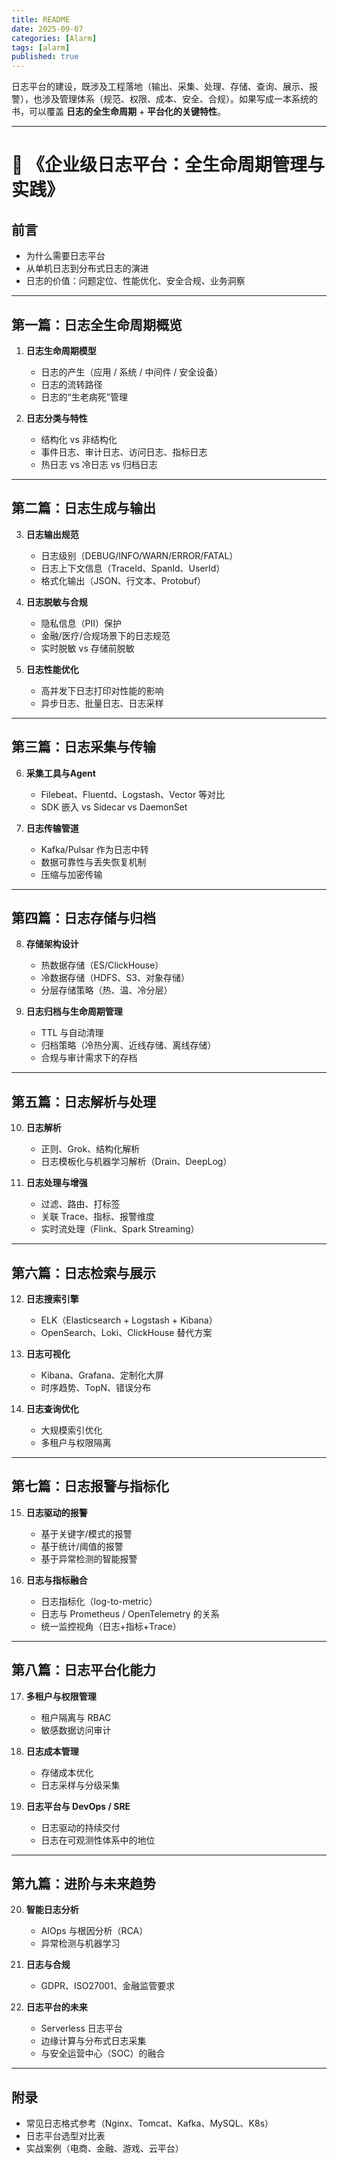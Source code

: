 ```yaml
---
title: README
date: 2025-09-07
categories: [Alarm]
tags: [alarm]
published: true
---
```



日志平台的建设，既涉及工程落地（输出、采集、处理、存储、查询、展示、报警），也涉及管理体系（规范、权限、成本、安全、合规）。如果写成一本系统的书，可以覆盖 **日志的全生命周期** + **平台化的关键特性**。

---

# 📖 《企业级日志平台：全生命周期管理与实践》

## 前言

* 为什么需要日志平台
* 从单机日志到分布式日志的演进
* 日志的价值：问题定位、性能优化、安全合规、业务洞察

---

## 第一篇：日志全生命周期概览

1. **日志生命周期模型**

   * 日志的产生（应用 / 系统 / 中间件 / 安全设备）
   * 日志的流转路径
   * 日志的“生老病死”管理
2. **日志分类与特性**

   * 结构化 vs 非结构化
   * 事件日志、审计日志、访问日志、指标日志
   * 热日志 vs 冷日志 vs 归档日志

---

## 第二篇：日志生成与输出

3. **日志输出规范**

   * 日志级别（DEBUG/INFO/WARN/ERROR/FATAL）
   * 日志上下文信息（TraceId、SpanId、UserId）
   * 格式化输出（JSON、行文本、Protobuf）
4. **日志脱敏与合规**

   * 隐私信息（PII）保护
   * 金融/医疗/合规场景下的日志规范
   * 实时脱敏 vs 存储前脱敏
5. **日志性能优化**

   * 高并发下日志打印对性能的影响
   * 异步日志、批量日志、日志采样

---

## 第三篇：日志采集与传输

6. **采集工具与Agent**

   * Filebeat、Fluentd、Logstash、Vector 等对比
   * SDK 嵌入 vs Sidecar vs DaemonSet
7. **日志传输管道**

   * Kafka/Pulsar 作为日志中转
   * 数据可靠性与丢失恢复机制
   * 压缩与加密传输

---

## 第四篇：日志存储与归档

8. **存储架构设计**

   * 热数据存储（ES/ClickHouse）
   * 冷数据存储（HDFS、S3、对象存储）
   * 分层存储策略（热、温、冷分层）
9. **日志归档与生命周期管理**

   * TTL 与自动清理
   * 归档策略（冷热分离、近线存储、离线存储）
   * 合规与审计需求下的存档

---

## 第五篇：日志解析与处理

10. **日志解析**

    * 正则、Grok、结构化解析
    * 日志模板化与机器学习解析（Drain、DeepLog）
11. **日志处理与增强**

    * 过滤、路由、打标签
    * 关联 Trace、指标、报警维度
    * 实时流处理（Flink、Spark Streaming）

---

## 第六篇：日志检索与展示

12. **日志搜索引擎**

    * ELK（Elasticsearch + Logstash + Kibana）
    * OpenSearch、Loki、ClickHouse 替代方案
13. **日志可视化**

    * Kibana、Grafana、定制化大屏
    * 时序趋势、TopN、错误分布
14. **日志查询优化**

    * 大规模索引优化
    * 多租户与权限隔离

---

## 第七篇：日志报警与指标化

15. **日志驱动的报警**

    * 基于关键字/模式的报警
    * 基于统计/阈值的报警
    * 基于异常检测的智能报警
16. **日志与指标融合**

    * 日志指标化（log-to-metric）
    * 日志与 Prometheus / OpenTelemetry 的关系
    * 统一监控视角（日志+指标+Trace）

---

## 第八篇：日志平台化能力

17. **多租户与权限管理**

    * 租户隔离与 RBAC
    * 敏感数据访问审计
18. **日志成本管理**

    * 存储成本优化
    * 日志采样与分级采集
19. **日志平台与 DevOps / SRE**

    * 日志驱动的持续交付
    * 日志在可观测性体系中的地位

---

## 第九篇：进阶与未来趋势

20. **智能日志分析**

    * AIOps 与根因分析（RCA）
    * 异常检测与机器学习
21. **日志与合规**

    * GDPR、ISO27001、金融监管要求
22. **日志平台的未来**

    * Serverless 日志平台
    * 边缘计算与分布式日志采集
    * 与安全运营中心（SOC）的融合

---

## 附录

* 常见日志格式参考（Nginx、Tomcat、Kafka、MySQL、K8s）
* 日志平台选型对比表
* 实战案例（电商、金融、游戏、云平台）
